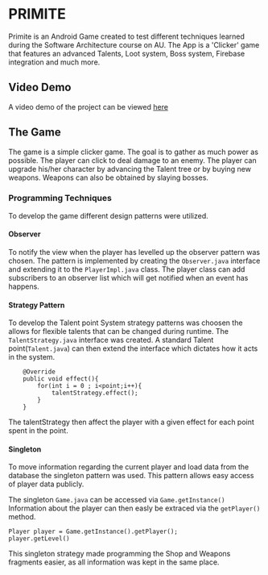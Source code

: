 # PRIMITE

Primite is an Android Game created to test different techniques learned during the Software Architecture course on AU. The App is a 'Clicker' game that features an advanced Talents, Loot system, Boss system, Firebase integration and much more.

## Video Demo
A video demo of the project can be viewed [here](https://drive.google.com/file/d/1YfiDGx_5CANxsr4-JG7cIqGhiixOUHs2/view?usp=sharing)

## The Game

The game is a simple clicker game. The goal is to gather as much power as possible. The player can click to deal damage to an enemy. The player can upgrade his/her character by advancing the Talent tree or by buying new weapons. Weapons can also be obtained by slaying bosses. 

### Programming Techniques

To develop the game different design patterns were utilized.

#### Observer

To notify the view when the player has levelled up the observer pattern was chosen. The pattern is implemented by creating the `Observer.java` interface and extending it to the `PlayerImpl.java` class. The player class can add subscribers to an observer list which will get notified when an event has happens. 

#### Strategy Pattern 

To develop the Talent point System strategy patterns was choosen the allows for flexible talents that can be changed during runtime. The `TalentStrategy.java` interface was created. A standard Talent point(`Talent.java`) can then extend the interface which dictates how it acts in the system. 

```
    @Override
    public void effect(){
        for(int i = 0 ; i<point;i++){
            talentStrategy.effect();
        }
    }
```
The talentStrategy then affect the player with a given effect for each point spent in the point. 

#### Singleton

To move information regarding the current player and load data from the database the singleton pattern was used. This pattern allows easy access of player data publicly.

The singleton `Game.java` can be accessed via `Game.getInstance()` Information about the player can then easly be extraced via the `getPlayer()` method. 
```
Player player = Game.getInstance().getPlayer();
player.getLevel() 
```

This singleton strategy made programming the Shop and Weapons fragments easier, as all information was kept in the same place. 
